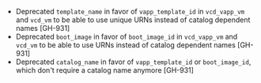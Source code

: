 * Deprecated `template_name` in favor of `vapp_template_id` in `vcd_vapp_vm` and `vcd_vm` to be able to use unique URNs instead
  of catalog dependent names [GH-931]
* Deprecated `boot_image` in favor of `boot_image_id` in `vcd_vapp_vm` and `vcd_vm` to be able to use URNs instead
  of catalog dependent names [GH-931]
* Deprecated `catalog_name` in favor of `vapp_template_id` or `boot_image_id`, which don't require a catalog name anymore [GH-931]
